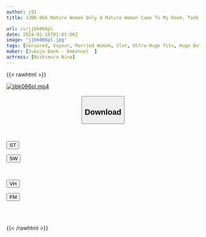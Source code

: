 ```yaml
---
author: j91
title: JJBK-066 Mature Women Only A Mature Woman Came To My Room, Took Home A Voyeur, And Went On To Release The AV 64. A Young Man Who Was Melted Down By Her Huge Breasts And Marshmallow Breasts. Mayu / K Cup / 35 Years Old / Sexual Treatment That Squeezes Out Every Drop Of Sperm From Her Huge Breasts. Wife Saori/I Cup/33 Years Old/A Serious Looking Wife Who Encourages Ejaculation With Marshmallow Breasts

url: /v/jjbk066pl
date: 2024-02-16T01:01:00Z
image: "jjbk066pl.jpg"
tags: [Censored, Voyeur, Married Woman, Slut, Ultra-Huge Tits, Huge Butt	]
maker: [Jukujo Bank - Emmanuel  ]
actress: [Nishimura Nina]
---
```



{{< rawhtml >}}

<div class="video" data-videoid="dKParLPWxZC13Q">
    <a href="javascript:;">
        <img src="/v/jjbk066pl/jjbk066pl.jpg" width="WIDTH" height="HEIGHT" alt="jjbk066pl.mp4" loading="lazy">
    </a>
</div>

<script type="text/javascript" src="https://j91.asia/asset/on-demand-st.js"></script>

<br>
  <link rel="stylesheet" href="https://j91.asia/asset/bs5.css">
  
  <center>
  <button class="btn btn-primary" type="button" data-bs-toggle="collapse" data-bs-target=".multi-collapse" aria-expanded="false" aria-controls="multiCollapseExample1 multiCollapseExample2"><h2>Download</h2></button></center>
</p>
<div class="row">
  <div class="col">
    <div class="collapse multi-collapse" id="multiCollapseExample1">
      <div class="card card-body">
	      	      <br>
<div class="buttons">  
<p><a href="https://streamtape.to/v/dKParLPWxZC13Q" target="_blank"><button class="btn-hover color-3"><i class="fa fa-download"></i> ST</button></a></p>
<p><a href="https://cdnwish.com/sh24ycxc9lsd" target="_blank"><button class="btn-hover color-2"><i class="fa fa-download"></i> SW</button></a></p></div>
    </div>
  </div>
</div>
  <div class="col">
    <div class="collapse multi-collapse" id="multiCollapseExample2">
      <div class="card card-body">
	      <br>
<div class="buttons">
<p><a href="javascript:;"><button class="btn-hover color-9"><i class="fa fa-download"></i> VH</button></a></p>
<p><a href="javascript:;"><button class="btn-hover color-8"><i class="fa fa-download"></i> FM</button></a></p></div>
<br><br>
      </div>
    </div>
  </div>
</div>

{{< /rawhtml >}}